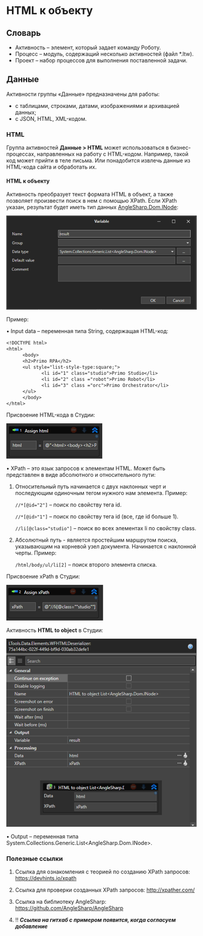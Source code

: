 # HTML к объекту

## Словарь

* Активность – элемент, который задает команду Роботу.
* Процесс – модуль, содержащий несколько активностей (файл \*.ltw).
* Проект – набор процессов для выполнения поставленной задачи.

## Данные
Активности группы «Данные» предназначены для работы:
* с таблицами, строками, датами, изображениями и архивацией данных;
* с JSON, HTML, XML-кодом.

### HTML
Группа активностей **Данные > HTML** может использоваться в бизнес-процессах, направленных на работу с HTML-кодом. Например, такой код может прийти в теле письма. Или понадобится извлечь данные из HTML-кода сайта и обработать их.

#### HTML к объекту
Активность преобразует текст формата HTML в объект, а также позволяет произвести поиск в нем с помощью XPath. Если XPath указан, результат будет иметь тип данных [AngleSharp.Dom.INode](https://github.com/AngleSharp/AngleSharp):

![](<../../../../.gitbook/assets/html-to-object-type-variable.png>)

Пример: 

•	 Input data – переменная типа String, содержащая HTML-код:
```
<!DOCTYPE html>
<html>
      <body>
      <h2>Primo RPA</h2>
      <ul style="list-style-type:square;">
  	         <li id="1" class="studio">Primo Studio</li>
  	         <li id="2" class ="robot">Primo Robot</li>
  	         <li id="3" class ="orc">Primo Orchestrator</li>
      </ul>
      </body>
</html>
 ```

Присвоение HTML-кода в Студии:

![](<../../../../.gitbook/assets/html-to-object-assign.png>)

•	XPath – это язык запросов к элементам HTML. Может быть представлен в виде абсолютного и относительного пути:
1. Относительный путь начинается с двух наклонных черт и последующим одиночным тегом нужного нам элемента. Пример:

   `//*[@id="2"]` – поиск по свойству тега id.

   `//*[@id>"1"]` – поиск по свойству тега id (все, где id больше 1).

   `//li[@class="studio"]` – поиск во всех элементах li по свойству class.
3. Абсолютный путь - является простейшим маршрутом поиска, указывающим на корневой узел документа. Начинается с наклонной черты. Пример:

   `/html/body/ul/li[2]` – поиск второго элемента списка.

Присвоение xPath в Студии:
 
![](<../../../../.gitbook/assets/html-to-object-assign-xpath.png>)

Активность **HTML to object** в Студии:

![](<../../../../.gitbook/assets/html-to-object-in-studio.png>)

•	Output – переменная типа System.Collections.Generic.List\<AngleSharp.Dom.INode\>.

### Полезные ссылки

1. Ссылка для ознакомления с теорией по созданию XPath запросов: https://devhints.io/xpath

2. Ссылка для проверки созданных XPath запросов: http://xpather.com/ 

3. Ссылка на библиотеку AngleSharp: https://github.com/AngleSharp/AngleSharp

4. :bangbang: ***Ссылка на гитхаб с примером появится, когда согласуем добавление***











